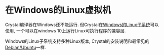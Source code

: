 # 在Windows的Linux虚拟机

Crystal编译器在Windows还不能运行. 但Crystal在[Windows的Linux子系统](https://msdn.microsoft.com/en-us/commandline/wsl/about)可以使用, 一个可以在windows 10上运行Linux可执行程序的兼容层.

Windows的Linux子系统支持多种Linux版本, Crystal的安装说明和最常见的[Debian/Ubuntu](on_debian_and_ubuntu.md)一样.
